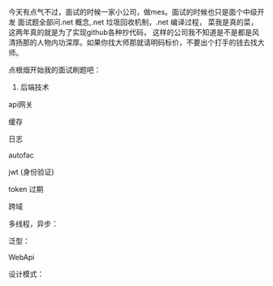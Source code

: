 今天有点气不过，面试的时候一家小公司，做mes。面试的时候也只是面个中级开发
面试题全部问.net 概念,.net 垃圾回收机制，.net 编译过程，
菜我是真的菜，这两年真的就是为了实现github各种抄代码，
这样的公司我不知道是不是都是风清扬那的人物内功深厚。如果你找大师那就请明码标价，不要出个打手的钱去找大师。

点根烟开始我的面试刷题吧：

1. 后端技术

 api网关

 缓存

 日志

 autofac

 jwt (身份验证)

 token 过期

 跨域

 多线程，异步：

 泛型：

 WebApi

 


设计模式：